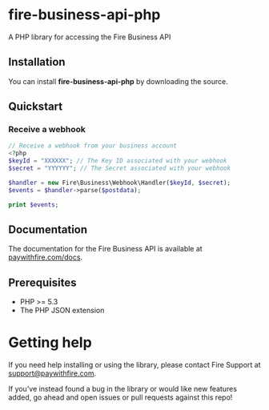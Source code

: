 # fire-business-api-php
A PHP library for accessing the Fire Business API

## Installation

You can install **fire-business-api-php** by downloading the source.

## Quickstart

### Receive a webhook

```php
// Receive a webhook from your business account
<?php
$keyId = "XXXXXX"; // The Key ID associated with your webhook
$secret = "YYYYYY"; // The Secret associated with your webhook

$handler = new Fire\Business\Webhook\Handler($keyId, $secret);
$events = $handler->parse($postdata);

print $events;
```

## Documentation

The documentation for the Fire Business API is available at [paywithfire.com/docs][apidocs].

## Prerequisites

* PHP >= 5.3
* The PHP JSON extension

# Getting help

If you need help installing or using the library, please contact Fire Support at support@paywithfire.com.

If you've instead found a bug in the library or would like new features added, go ahead and open issues or pull requests against this repo!

[apidocs]: https://paywithfire.com/docs
